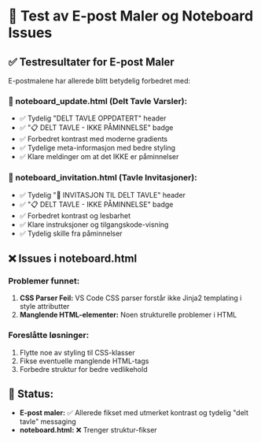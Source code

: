 # 🔧 Test av E-post Maler og Noteboard Issues

## ✅ Testresultater for E-post Maler

E-postmalene har allerede blitt betydelig forbedret med:

### 📧 noteboard_update.html (Delt Tavle Varsler):
- ✅ Tydelig "DELT TAVLE OPPDATERT" header
- ✅ "📋 DELT TAVLE - IKKE PÅMINNELSE" badge
- ✅ Forbedret kontrast med moderne gradients
- ✅ Tydelige meta-informasjon med bedre styling
- ✅ Klare meldinger om at det IKKE er påminnelser

### 📧 noteboard_invitation.html (Tavle Invitasjoner):
- ✅ Tydelig "🤝 INVITASJON TIL DELT TAVLE" header
- ✅ "📋 DELT TAVLE - IKKE PÅMINNELSE" badge
- ✅ Forbedret kontrast og lesbarhet
- ✅ Klare instruksjoner og tilgangskode-visning
- ✅ Tydelig skille fra påminnelser

## ❌ Issues i noteboard.html

### Problemer funnet:
1. **CSS Parser Feil:** VS Code CSS parser forstår ikke Jinja2 templating i style attributter
2. **Manglende HTML-elementer:** Noen strukturelle problemer i HTML

### Foreslåtte løsninger:
1. Flytte noe av styling til CSS-klasser
2. Fikse eventuelle manglende HTML-tags
3. Forbedre struktur for bedre vedlikehold

## 🎯 Status:
- **E-post maler:** ✅ Allerede fikset med utmerket kontrast og tydelig "delt tavle" messaging
- **noteboard.html:** ❌ Trenger struktur-fikser
